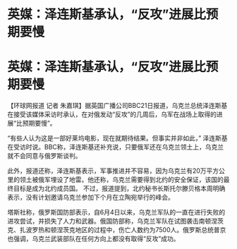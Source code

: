 # 英媒：泽连斯基承认，“反攻”进展比预期要慢

# 英媒：泽连斯基承认，“反攻”进展比预期要慢

【环球网报道 记者
朱嘉琪】据英国广播公司BBC21日报道，乌克兰总统泽连斯基在接受该媒体采访时承认，在对俄发动“反攻”的几周后，乌军在战场上取得的进展“比预期要慢”。

“有些人认为这是一部好莱坞电影，现在就期待结果。但事实并非如此，”
泽连斯基在受访时说。BBC称，泽连斯基还补充说，只要俄军还在乌克兰领土上，乌克兰就不会同意与俄罗斯谈判。

此外，报道还称，泽连斯基表示，军事推进并不容易，因为乌克兰有20万平方公里的领土被俄军埋设了地雷。他还称，乌克兰需要得到北约的安全保证，该国的最终目标是成为北约成员国。
不过，报道提到，北约秘书长斯托尔滕贝格本周明确表示，没有计划邀请乌克兰参加下个月在立陶宛举行的峰会。

塔斯社称，俄罗斯国防部表示，自6月4日以来，乌克兰军队的一直在进行失败的进攻尝试，并损失了人力和武器。俄国防部称，乌克兰军队在试图袭击南顿涅茨克、扎波罗热和顿涅茨克地区的过程中，伤亡人数约为7500人。俄罗斯总统普京也强调，乌克兰武装部队在任何方向上都没有取得“反攻”成功。

